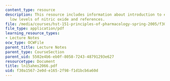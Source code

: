 ```yaml
---
content_type: resource
description: This resource includes information about introduction to effects of inhaling
  low levels of nitric oxide and references.
file: /media/courses/hst-151-principles-of-pharmacology-spring-2005/f30a15672e0de1652f98f1d1bcb6a60d_ln15ahms2066.pdf
file_type: application/pdf
learning_resource_types:
- Lecture Notes
ocw_type: OCWFile
parent_title: Lecture Notes
parent_type: CourseSection
parent_uid: 5502e4b6-eb0f-8058-7243-48791293e627
resourcetype: Document
title: ln15ahms2066.pdf
uid: f30a1567-2e0d-e165-2f98-f1d1bcb6a60d
---
```

